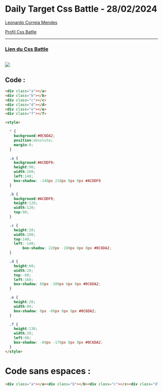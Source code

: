 # Daily Target Css Battle - 28/02/2024

[Leonardo Correia Mendes](https://github.com/leonardo-correiamendes)

[Profil Css Batlle](https://cssbattle.dev/player/PxahljaEJJesW2q41DyRFOpJIt73)

<hr>

### [Lien du Css Battle](https://cssbattle.dev/play/qfqUXKppS9FkIoQpOUkj)
<br>

<img src="https://firebasestorage.googleapis.com/v0/b/cssbattleapp.appspot.com/o/user%2Fummd3POvEDfFyeFvVdOMG3OOrwE2%2Ftargets%2Ftarget_W8dkgqG.png?alt=media">

<br>


## Code : 
```html
<div class="a"></a>
<div class="b"></b>
<div class="c"></c>
<div class="d"></d>
<div class="e"></e>
<div class="f"></f>

<style>

  * {
    background:#0C6DA2;
    position:absolute;
    margin:0;
  }

  .a {
    background:#ACDDF9;
    height:90;
    width:260;
    left:140;
    box-shadow: -140px 210px 0px 0px #ACDDF9
  }

  .b {
    background:#ACDDF9;
    height:120;
    width:120;
    top:90;
  }

  .c {
    height:20;
    width:180;
    top:140;
    left:-140;
        box-shadow: 220px -180px 0px 0px #0C6DA2;
  }

  .d {
    height:60;
    width:20;
    top:-60;
    left:160;
    box-shadow: 60px -100px 0px 0px #0C6DA2;
  }

  .e {
    height:20;
    width:80;
    box-shadow: 0px -60px 0px 0px #0C6DA2;
  }

  .f {
    height:130;
    width:20;
    left:60;
    box-shadow: -60px -170px 0px 0px #0C6DA2;
  }
</style>
```

# Code sans espaces : 

```html
<div class="a"></a><div class="b"></b><div class="c"></c><div class="d"></d><div class="e"></e><div class="f"></f><style>*{background:#0C6DA2;position:absolute;margin:0;}.a{background:#ACDDF9;height:90;width:260;left:140;box-shadow:-140px 210px 0px 0px #ACDDF9}.b{background:#ACDDF9;height:120;width:120;top:90;}.c{height:20;width:180;top:140;left:-140;box-shadow:220px-180px 0px 0px #0C6DA2;}.d{height:60;width:20;top:-60;left:160;box-shadow:60px-100px 0px 0px #0C6DA2;}.e{height:20;width:80;box-shadow:0px-60px 0px 0px #0C6DA2;}.f{height:130;width:20;left:60;box-shadow:-60px-170px 0px 0px #0C6DA2;}</style>
```

